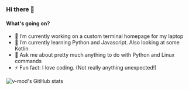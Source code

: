 ### Hi there 👋

#### What's going on?
- 🔭 I’m currently working on a custom terminal homepage for my laptop
- 🌱 I’m currently learning Python and Javascript. Also looking at some Kotlin
- 💬 Ask me about pretty much anything to do with Python and Linux commands
- ⚡ Fun fact: I love coding. (Not really anything unexpected!)

![v-mod's GitHub stats](https://github-readme-stats.vercel.app/api?username=v-mod&hide=contribs,prs)

